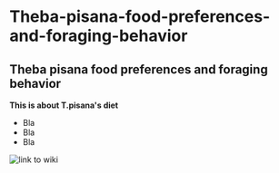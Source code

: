 # Theba-pisana-food-preferences-and-foraging-behavior
## Theba pisana food preferences and foraging behavior

**This is about T.pisana's diet**

- Bla
- Bla
- Bla

![link to wiki](https://fr.wikipedia.org/wiki/Theba_pisana)


